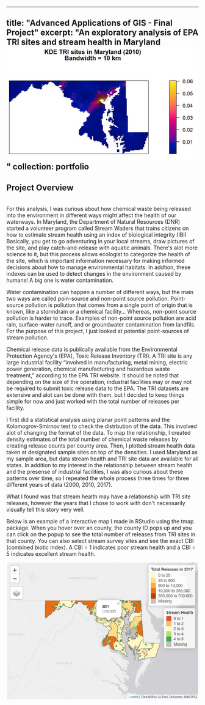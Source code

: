 
---
title: "Advanced Applications of GIS - Final Project"
excerpt: "An exploratory analysis of EPA TRI sites and stream health in Maryland
 <br/><img src='/images/tri_kde_2010.JPG'>"
collection: portfolio
---

<h2>Project Overview</h2>
<br>
For this analysis, I was curious about how chemical waste being released into the environment in different ways might affect the health of our waterways. In Maryland, the Department of Natural Resources (DNR) started a volunteer program called Stream Waders that trains citizens on how to estimate stream health using an index of biological integrity (IBI) Basically, you get to go adventuring in your local streams, draw pictures of the site, and play catch-and-release with aquatic animals. There's alot more science to it, but this process allows ecologist to categorize the health of the site, which is important information necessary for making informed decisions about how to manage environmental habitats. In addtion, these indexes can be used to detect changes in the environment caused by humans! A big one is water contamination.

Water contamination can happen a number of different ways, but the main two ways are called poin-source and non-point source pollution. Point-source pollution is pollution that comes from a single point of origin that is known, like a stormdrain or a chemical facility... Whereas, non-point source pollution is harder to trace. Examples of non-point source pollution are acid rain, surface-water runoff, and or groundwater contamination from landfils. For the purpose of this project, I just looked at potential point-sources of stream pollution. 

Chemical release data is publically available from the Environmental Protection Agency's (EPA), Toxic Release Inventory (TRI). A TRI site is any large industrial facility “involved in manufacturing, metal mining, electric power generation, chemical manufacturing and hazardous waste treatment,” according to the EPA TRI website. It should be noted that depending on the size of the operation, industral facilities may or may not be required to submit toxic release data to the EPA. The TRI datasets are extensive and alot can be done with them, but I decided to keep things simple for now and just worked with the total number of releases per facility. 

I first did a statistical analysis using planar point patterns and the Kolomogrov-Smirnov test to check the distrbution of the data. This involved alot of changing the format of the data. To map the relationship, I created density estimates of the total number of chemical waste releases by creating release counts per county area. Then, I plotted stream health data taken at designated sample sites on top of the densities. I used Maryland as my sample area, but data stream health and TRI site data are available for all states. In addition to my interest in the relationship between stream health and the presense of industrial facilities, I was also curious about these patterns over time, so I repeated the whole process three times for three different years of data (2000, 2010, 2017).

What I found was that stream health may have a relationship with TRI site releases, however the years that I chose to work with don't necessarily visually tell this story very well. 

Below is an example of a interactive map I made in RStudio using the tmap package. When you hover over an county, the county ID pops up and you can click on the popup to see the total number of releases from TRI sites in that county. You can also select stream survey sites and see the exact CBI (combined biotic index). A CBI = 1 indicates poor stream health and a CBI = 5 indicates excellent stream health.


![stream health and TRI sites map](/images/interactive_map.JPG "stream health and TRI sites map")


